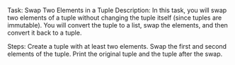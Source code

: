 Task: Swap Two Elements in a Tuple
Description:
In this task, you will swap two elements of a tuple without changing the tuple itself (since tuples are immutable). You will convert the tuple to a list, swap the elements, and then convert it back to a tuple.

Steps:
Create a tuple with at least two elements.
Swap the first and second elements of the tuple.
Print the original tuple and the tuple after the swap.
